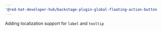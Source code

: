 ```yaml
---
'@red-hat-developer-hub/backstage-plugin-global-floating-action-button': minor
---
```


Adding localization support for `label` and `tooltip`
